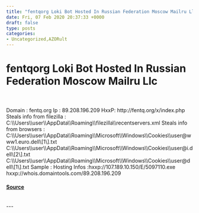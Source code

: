 ```yaml
---
title: "fentqorg Loki Bot Hosted In Russian Federation Moscow Mailru Llc"
date: Fri, 07 Feb 2020 20:37:33 +0000
draft: false
type: posts
categories: 
- Uncategorized,AZORult
---
```

# fentqorg Loki Bot Hosted In Russian Federation Moscow Mailru Llc

<br/>

<br/>
Domain : fentq.org Ip : 89.208.196.209 HxxP: http://fentq.org/x/index.php Steals info from filezilla : C:\\Users\\user\\AppData\\Roaming\\filezilla\\recentservers.xml Steals info from browsers : C:\\Users\\user\\AppData\\Roaming\\Microsoft\\Windows\\Cookies\\user@www1.euro.dell\[1\].txt C:\\Users\\user\\AppData\\Roaming\\Microsoft\\Windows\\Cookies\\user@i.dell\[2\].txt C:\\Users\\user\\AppData\\Roaming\\Microsoft\\Windows\\Cookies\\user@dell\[1\].txt Sample : Hosting Infos :hxxp://107.189.10.150/E/5097110.exe hxxp://whois.domaintools.com/89.208.196.209

#### [Source](https://www.exposedbotnets.com/2020/02/azorult-stealerhosted-in-russian-federation.html)

<br/>
---
